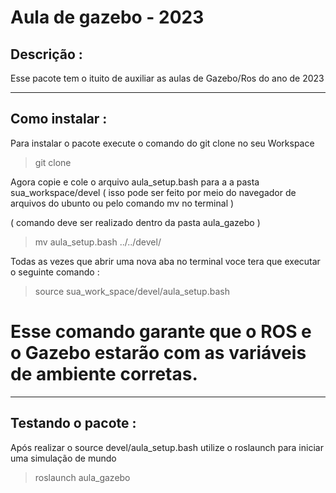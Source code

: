 # Aula de gazebo - 2023

## Descrição :  
 
 Esse pacote tem o ituito de auxiliar as aulas de Gazebo/Ros do ano de 2023

________________________________________________________________________________________________

## Como instalar : 

Para instalar o pacote execute o comando do git clone no seu Workspace 

> git clone 

Agora copie e cole o arquivo aula_setup.bash para a a pasta sua_workspace/devel ( isso pode ser feito por meio do navegador de arquivos do ubunto ou pelo comando mv no terminal )

( comando deve ser realizado dentro da pasta aula_gazebo )

> mv aula_setup.bash ../../devel/

Todas as vezes que abrir uma nova aba no terminal voce tera que executar o seguinte comando : 

> source sua_work_space/devel/aula_setup.bash

# Esse comando garante que o ROS e o Gazebo estarão com as variáveis de ambiente corretas.

_________________________________________________________________________________________________


## Testando o pacote : 

Após realizar o source devel/aula_setup.bash utilize o roslaunch para iniciar uma simulação de mundo

> roslaunch aula_gazebo  
